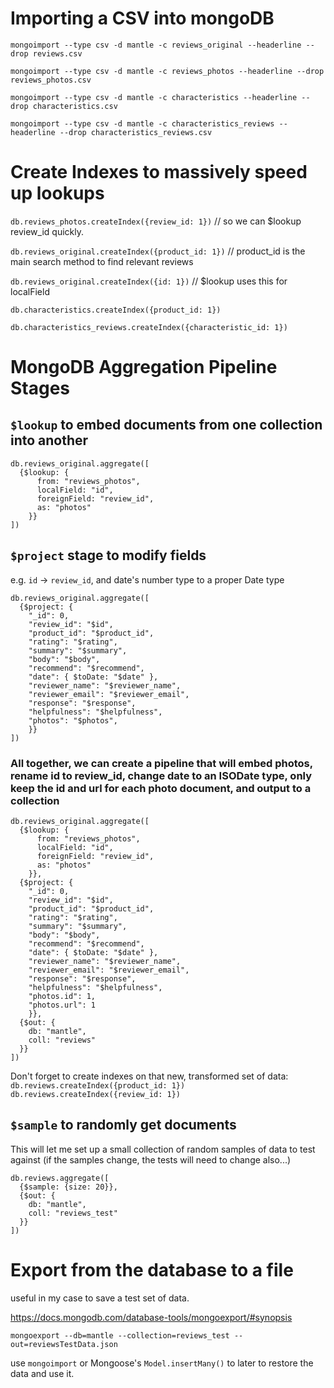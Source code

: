 # Importing a CSV into mongoDB
`mongoimport --type csv -d mantle -c reviews_original --headerline --drop reviews.csv`

`mongoimport --type csv -d mantle -c reviews_photos --headerline --drop reviews_photos.csv`

`mongoimport --type csv -d mantle -c characteristics --headerline --drop characteristics.csv`

`mongoimport --type csv -d mantle -c characteristics_reviews --headerline --drop characteristics_reviews.csv`

# Create Indexes to massively speed up lookups

`db.reviews_photos.createIndex({review_id: 1})` // so we can $lookup review_id quickly.

`db.reviews_original.createIndex({product_id: 1})` // product_id is the main search method to find relevant reviews

`db.reviews_original.createIndex({id: 1})` // $lookup uses this for localField

`db.characteristics.createIndex({product_id: 1})`

`db.characteristics_reviews.createIndex({characteristic_id: 1})`

# MongoDB Aggregation Pipeline Stages

## `$lookup` to embed documents from one collection into another

```
db.reviews_original.aggregate([
  {$lookup: {
      from: "reviews_photos",
      localField: "id",
      foreignField: "review_id",
      as: "photos"
    }}
])
```
## `$project` stage to modify fields 
e.g. `id` -> `review_id`, and date's number type to a proper Date type

```
db.reviews_original.aggregate([
  {$project: {
    "_id": 0,
    "review_id": "$id",
    "product_id": "$product_id",
    "rating": "$rating",
    "summary": "$summary",
    "body": "$body",
    "recommend": "$recommend",
    "date": { $toDate: "$date" },
    "reviewer_name": "$reviewer_name",
    "reviewer_email": "$reviewer_email",
    "response": "$response",
    "helpfulness": "$helpfulness",
    "photos": "$photos",
    }}
])
```

### All together, we can create a pipeline that will embed photos, rename id to review_id, change date to an ISODate type, only keep the id and url for each photo document, and output to a collection

```
db.reviews_original.aggregate([
  {$lookup: {
      from: "reviews_photos",
      localField: "id",
      foreignField: "review_id",
      as: "photos"
    }},
  {$project: {
    "_id": 0,
    "review_id": "$id",
    "product_id": "$product_id",
    "rating": "$rating",
    "summary": "$summary",
    "body": "$body",
    "recommend": "$recommend",
    "date": { $toDate: "$date" },
    "reviewer_name": "$reviewer_name",
    "reviewer_email": "$reviewer_email",
    "response": "$response",
    "helpfulness": "$helpfulness",
    "photos.id": 1,
    "photos.url": 1
    }},
  {$out: {
    db: "mantle", 
    coll: "reviews"
  }}
])
```
Don't forget to create indexes on that new, transformed set of data:
`db.reviews.createIndex({product_id: 1})`
`db.reviews.createIndex({review_id: 1})`

## `$sample` to randomly get documents
This will let me set up a small collection of random samples of data to test against (if the samples change, the tests will need to change also...)

```
db.reviews.aggregate([
  {$sample: {size: 20}},
  {$out: {
    db: "mantle", 
    coll: "reviews_test"
  }}
])
```

# Export from the database to a file 

useful in my case to save a test set of data.

https://docs.mongodb.com/database-tools/mongoexport/#synopsis

`mongoexport --db=mantle --collection=reviews_test --out=reviewsTestData.json`

use `mongoimport` or Mongoose's `Model.insertMany()` to later to restore the data and use it.
